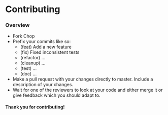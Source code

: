 # Contributing

### Overview

* Fork Chop
* Prefix your commits like so:
  * (feat) Add a new feature
  * (fix) Fixed inconsistent tests
  * (refactor) ...
  * (cleanup) ...
  * (test) ...
  * (doc) ...
* Make a pull request with your changes directly to master. Include a
  description of your changes.
* Wait for one of the reviewers to look at your code and either merge it
  or give feedback which you should adapt to.


#### Thank you for contributing!
